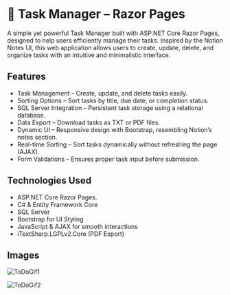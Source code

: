 
# 📝 Task Manager – Razor Pages

 A simple yet powerful Task Manager built with ASP.NET Core Razor Pages, designed to help users efficiently manage their tasks. Inspired by the Notion Notes UI, this web application allows users to create, update, delete, and organize tasks with an intuitive and minimalistic interface.

## Features
- Task Management – Create, update, and delete tasks easily.
- Sorting Options – Sort tasks by title, due date, or completion status.
- SQL Server Integration – Persistent task storage using a relational database.
- Data Export – Download tasks as TXT or PDF files.
- Dynamic UI – Responsive design with Bootstrap, resembling Notion’s notes section.
- Real-time Sorting – Sort tasks dynamically without refreshing the page (AJAX).
- Form Validations – Ensures proper task input before submission.

## Technologies Used
- ASP.NET Core Razor Pages.
- C# & Entity Framework Core
- SQL Server
- Bootstrap for UI Styling
- JavaScript & AJAX for smooth interactions
- iTextSharp.LGPLv2.Core (PDF Export)

## Images

![ToDoGif1](https://github.com/user-attachments/assets/0f982e01-ea13-402e-b658-b8686f4fe318)

![ToDoGif2](https://github.com/user-attachments/assets/331c2cf4-d8c7-40d0-b346-3d5503c5c0e8)
